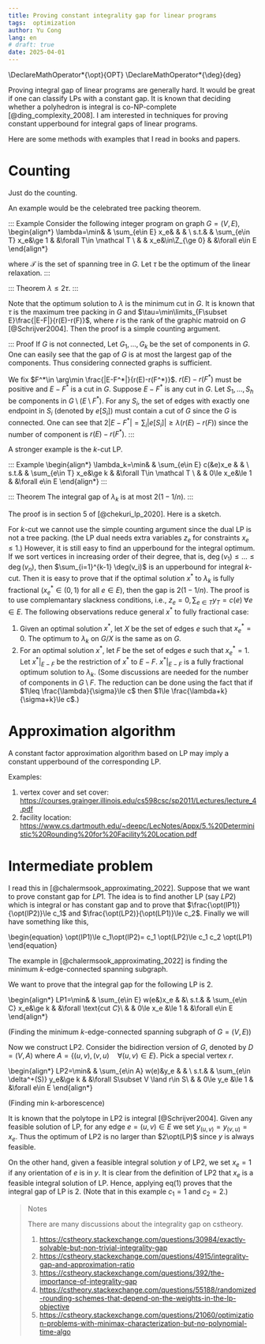 ```yaml
---
title: Proving constant integrality gap for linear programs
tags:  optimization
author: Yu Cong
lang: en
# draft: true
date: 2025-04-01
---
```


\DeclareMathOperator*{\opt}{OPT}
\DeclareMathOperator*{\deg}{deg}

Proving integral gap of linear programs are generally hard. It would be great if one can classify LPs with a constant gap. It is known that deciding whether a polyhedron is integral is co-NP-complete [@ding_complexity_2008]. 
I am interested in techniques for proving constant upperbound for integral gaps of linear programs.

Here are some methods with examples that I read in books and papers.

# Counting

Just do the counting.

An example would be the celebrated tree packing theorem.

::: Example
Consider the following integer program on graph $G=(V,E)$,
\begin{align*}
\lambda=\min&   &  \sum_{e\in E} x_e&       &   & \\
s.t.&           &  \sum_{e\in T} x_e&\ge 1  &   &\forall T\in \mathcal T \\
 &              &  x_e&\in\Z_{\ge 0}        &   &\forall e\in E
\end{align*}

where $\mathcal T$ is the set of spanning tree in $G$.
Let $\tau$ be the optimum of the linear relaxation.
:::

::: Theorem
$\lambda \le 2 \tau$.
:::

Note that the optimum solution to $\lambda$ is the minimum cut in $G$.
It is known that $\tau$ is the maximum tree packing in $G$ and $\tau=\min\limits_{F\subset E}\frac{|E-F|}{r(E)-r(F)}$, where $r$ is the rank of the graphic matroid on $G$ [@Schrijver2004].
Then the proof is a simple counting argument.

::: Proof
If $G$ is not connected, Let $G_1,...,G_k$ be the set of components in $G$. One can easily see that the gap of $G$ is at most the largest gap of the components. Thus considering connected graphs is sufficient.

We fix $F^*\in \arg\min \frac{|E-F^*|}{r(E)-r(F^*)}$. $r(E)-r(F^*)$ must be positive and $E-F^*$ is a cut in $G$. Suppose $E-F^*$ is any cut in $G$. Let $S_1,...,S_h$ be components in $G\setminus (E\setminus F^*)$. For any $S_i$, the set of edges with exactly one endpoint in $S_i$ (denoted by $e[S_i]$) must contain a cut of $G$ since the $G$ is connected. One can see that $2|E-F^*|=\sum_i |e[S_i]|\ge \lambda (r(E)-r(F))$ since the number of component is $r(E)-r(F^*)$.
:::

A stronger example is the $k$-cut LP.

::: Example
\begin{align*}
\lambda_k=\min&   &  \sum_{e\in E} c(&e)x_e       &   & \\
s.t.&             &  \sum_{e\in T} x_e&\ge k  &   &\forall T\in \mathcal T \\
 &                &  0\le x_e&\le 1        &   &\forall e\in E
\end{align*}
:::

::: Theorem
The integral gap of $\lambda_k$ is at most $2(1-1/n)$.
:::

The proof is in section 5 of [@chekuri_lp_2020]. Here is a sketch.

For $k$-cut we cannot use the simple counting argument since the dual LP is not a tree packing. (the LP dual needs extra variables $z_e$ for constraints $x_e\le 1$.) However, it is still easy to find an upperbound for the integral optimum. If we sort vertices in increasing order of their degree, that is, $\deg(v_1)\le \dots \le \deg(v_n)$, then $\sum_{i=1}^{k-1} \deg(v_i)$ is an upperbound for integral $k$-cut. Then it is easy to prove that if the optimal solution $x^*$ to $\lambda_k$ is fully fractional ($x_e^*\in (0,1)$ for all $e\in E$), then the gap is $2(1-1/n)$. The proof is to use complemantary slackness conditions, i.e., $z_e=0,\sum_{e\in T}y_T=c(e)\;\forall e\in E$. The following observations reduce general $x^*$ to fully fractional case:

1. Given an optimal solution $x^*$, let $X$ be the set of edges $e$ such that $x_e^*=0$. The optimum to $\lambda_k$ on $G/X$ is the same as on $G$.
2. For an optimal solution $x^*$, let $F$ be the set of edges $e$ such that $x_e^*=1$. Let $x^*|_{E-F}$ be the restriction of $x^*$ to $E-F$. $x^*|_{E-F}$ is a fully fractional optimum solution to $\lambda_k$. (Some discussions are needed for the number of components in $G\setminus F$. The reduction can be done using the fact that if $1\leq \frac{\lambda}{\sigma}\le c$ then $1\le \frac{\lambda+k}{\sigma+k}\le c$.)

# Approximation algorithm

A constant factor approximation algorithm based on LP may imply a constant upperbound of the corresponding LP.

Examples:

1. vertex cover and set cover: <https://courses.grainger.illinois.edu/cs598csc/sp2011/Lectures/lecture_4.pdf>
2. facility location: <https://www.cs.dartmouth.edu/~deepc/LecNotes/Appx/5.%20Deterministic%20Rounding%20for%20Facility%20Location.pdf>


# Intermediate problem

I read this in [@chalermsook_approximating_2022]. Suppose that we want to prove constant gap for $LP1$. The idea is to find another LP (say $LP2$) which is integral or has constant gap and to prove that $\frac{\opt(IP1)}{\opt(IP2)}\le c_1$ and $\frac{\opt(LP2)}{\opt(LP1)}\le c_2$. Finally we will have something like this,

\begin{equation}
\opt(IP1)\le c_1\opt(IP2)= c_1 \opt(LP2)\le c_1 c_2 \opt(LP1)
\end{equation}

The example in [@chalermsook_approximating_2022] is finding the minimum $k$-edge-connected spanning subgraph.


We want to prove that the integral gap for the following LP is 2.

\begin{align*}
LP1=\min&   & \sum_{e\in E} w(e&)x_e    & &\\
s.t.&       & \sum_{e\in C} x_e&\ge k    & &\forall \text{cut $C$}\\
&           &  0\le x_e &\le 1    & &\forall e\in E
\end{align*}

(Finding the minimum $k$-edge-connected spanning subgraph of $G=(V,E)$)

Now we construct LP2. Consider the bidirection version of $G$, denoted by $D=(V,A)$ where $A=\{(u,v),(v,u) \quad \forall (u,v)\in E\}$. Pick a special vertex $r$.

\begin{align*}
LP2=\min&   & \sum_{e\in A} w(e)&y_e            & & \\
s.t.&       & \sum_{e\in \delta^+(S)} y_e&\ge k & &\forall S\subset V \land r\in S\\
 &          & 0\le y_e &\le 1                   &  &\forall e\in E
\end{align*}

(Finding min k-arborescence)

It is known that the polytope in LP2 is integral [@Schrijver2004]. Given any feasible solution of LP, for any edge $e=(u,v)\in E$ we set $y_{(u,v)}=y_{(v,u)}=x_e$. Thus the optimum of LP2 is no larger than $2\opt(LP)$ since $y$ is always feasible.

On the other hand, given a feasible integral solution $y$ of LP2, we set $x_e=1$ if any orientation of $e$ is in $y$. It is clear from the definition of LP2 that $x_e$ is a feasible integral solution of LP. Hence, applying eq(1) proves that the integral gap of LP is 2. (Note that in this example $c_1=1$ and $c_2=2$.)

> Notes
>
> There are many discussions about the integrality gap on cstheory.
>
> 1. <https://cstheory.stackexchange.com/questions/30984/exactly-solvable-but-non-trivial-integrality-gap>
> 2. <https://cstheory.stackexchange.com/questions/4915/integrality-gap-and-approximation-ratio>
> 3. <https://cstheory.stackexchange.com/questions/392/the-importance-of-integrality-gap>
> 4. <https://cstheory.stackexchange.com/questions/55188/randomized-rounding-schemes-that-depend-on-the-weights-in-the-lp-objective>
> 5. <https://cstheory.stackexchange.com/questions/21060/optimization-problems-with-minimax-characterization-but-no-polynomial-time-algo>